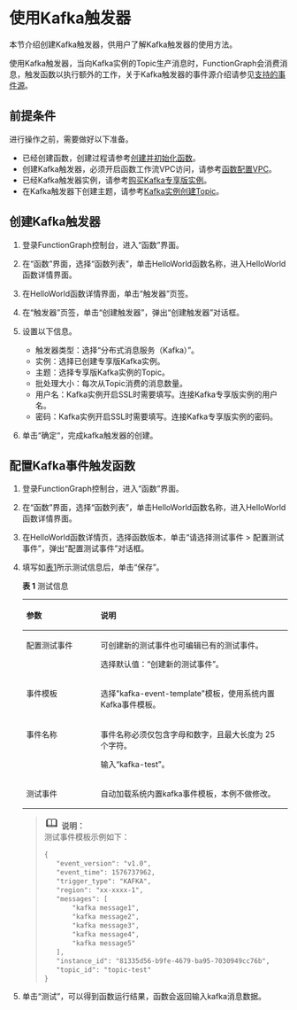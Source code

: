 # 使用Kafka触发器<a name="ZH-CN_TOPIC_0214164330"></a>

本节介绍创建Kafka触发器，供用户了解Kafka触发器的使用方法。

使用Kafka触发器，当向Kafka实例的Topic生产消息时，FunctionGraph会消费消息，触发函数以执行额外的工作，关于Kafka触发器的事件源介绍请参见[支持的事件源](https://support.huaweicloud.com/devg-functiongraph/functiongraph_02_0102.html)。

## 前提条件<a name="section134592267445"></a>

进行操作之前，需要做好以下准备。

-   已经创建函数，创建过程请参考[创建并初始化函数](创建并初始化函数.md)。
-   创建Kafka触发器，必须开启函数工作流VPC访问，请参考[函数配置VPC](函数配置VPC.md)。
-   已经Kafka触发器实例，请参考[购买Kafka专享版实例](https://support.huaweicloud.com/usermanual-kafka/kafka-ug-180604013.html)。
-   在Kafka触发器下创建主题，请参考[Kafka实例创建Topic](https://support.huaweicloud.com/usermanual-kafka/kafka-ug-180604018.html)。

## 创建Kafka触发器<a name="section3956183013126"></a>

1.  登录FunctionGraph控制台，进入“函数”界面。
2.  在“函数”界面，选择“函数列表”，单击HelloWorld函数名称，进入HelloWorld函数详情界面。
3.  在HelloWorld函数详情界面，单击“触发器”页签。
4.  在“触发器”页签，单击“创建触发器”，弹出“创建触发器”对话框。
5.  设置以下信息。
    -   触发器类型：选择“分布式消息服务（Kafka）”。
    -   实例：选择已创建专享版Kafka实例。
    -   主题：选择专享版Kafka实例的Topic。
    -   批处理大小：每次从Topic消费的消息数量。
    -   用户名：Kafka实例开启SSL时需要填写。连接Kafka专享版实例的用户名。
    -   密码：Kafka实例开启SSL时需要填写。连接Kafka专享版实例的密码。

6.  单击“确定“，完成kafka触发器的创建。

## 配置Kafka事件触发函数<a name="section8958730121211"></a>

1.  登录FunctionGraph控制台，进入“函数”界面。
2.  在“函数”界面，选择“函数列表”，单击HelloWorld函数名称，进入HelloWorld函数详情界面。
3.  在HelloWorld函数详情页，选择函数版本，单击“请选择测试事件 \> 配置测试事件”，弹出“配置测试事件”对话框。
4.  填写如[表1](#table15199135171812)所示测试信息后，单击“保存”。

    **表 1**  测试信息

    <a name="table15199135171812"></a>
    <table><thead align="left"><tr id="row31976510182"><th class="cellrowborder" valign="top" width="28.000000000000004%" id="mcps1.2.3.1.1"><p id="p71977514187"><a name="p71977514187"></a><a name="p71977514187"></a>参数</p>
    </th>
    <th class="cellrowborder" valign="top" width="72%" id="mcps1.2.3.1.2"><p id="p8197165171812"><a name="p8197165171812"></a><a name="p8197165171812"></a>说明</p>
    </th>
    </tr>
    </thead>
    <tbody><tr id="row219735171814"><td class="cellrowborder" valign="top" width="28.000000000000004%" headers="mcps1.2.3.1.1 "><p id="p3197850189"><a name="p3197850189"></a><a name="p3197850189"></a>配置测试事件</p>
    </td>
    <td class="cellrowborder" valign="top" width="72%" headers="mcps1.2.3.1.2 "><p id="p819718513189"><a name="p819718513189"></a><a name="p819718513189"></a>可创建新的测试事件也可编辑已有的测试事件。</p>
    <p id="p019785141810"><a name="p019785141810"></a><a name="p019785141810"></a>选择默认值：“创建新的测试事件”。</p>
    </td>
    </tr>
    <tr id="row019845151817"><td class="cellrowborder" valign="top" width="28.000000000000004%" headers="mcps1.2.3.1.1 "><p id="p1619715519182"><a name="p1619715519182"></a><a name="p1619715519182"></a>事件模板</p>
    </td>
    <td class="cellrowborder" valign="top" width="72%" headers="mcps1.2.3.1.2 "><p id="p519812511182"><a name="p519812511182"></a><a name="p519812511182"></a>选择"kafka-event-template"模板，使用系统内置Kafka事件模板。</p>
    </td>
    </tr>
    <tr id="row01981653188"><td class="cellrowborder" valign="top" width="28.000000000000004%" headers="mcps1.2.3.1.1 "><p id="p619865201814"><a name="p619865201814"></a><a name="p619865201814"></a>事件名称</p>
    </td>
    <td class="cellrowborder" valign="top" width="72%" headers="mcps1.2.3.1.2 "><p id="p2019825121816"><a name="p2019825121816"></a><a name="p2019825121816"></a>事件名称必须仅包含字母和数字，且最大长度为 25 个字符。</p>
    <p id="p171981253182"><a name="p171981253182"></a><a name="p171981253182"></a>输入“kafka-test”。</p>
    </td>
    </tr>
    <tr id="row71991752189"><td class="cellrowborder" valign="top" width="28.000000000000004%" headers="mcps1.2.3.1.1 "><p id="p81983518186"><a name="p81983518186"></a><a name="p81983518186"></a>测试事件</p>
    </td>
    <td class="cellrowborder" valign="top" width="72%" headers="mcps1.2.3.1.2 "><p id="p1419810515185"><a name="p1419810515185"></a><a name="p1419810515185"></a>自动加载系统内置kafka事件模板，本例不做修改。</p>
    </td>
    </tr>
    </tbody>
    </table>

    >![](public_sys-resources/icon-note.gif) **说明：**   
    >测试事件模板示例如下：  
    >```  
    >{  
    >    "event_version": "v1.0",  
    >    "event_time": 1576737962,  
    >    "trigger_type": "KAFKA",  
    >    "region": "xx-xxxx-1",  
    >    "messages": [  
    >        "kafka message1",  
    >        "kafka message2",  
    >        "kafka message3",  
    >        "kafka message4",  
    >        "kafka message5"  
    >    ],  
    >    "instance_id": "81335d56-b9fe-4679-ba95-7030949cc76b",  
    >    "topic_id": "topic-test"  
    >}  
    >```  

5.  单击“测试”，可以得到函数运行结果，函数会返回输入kafka消息数据。

